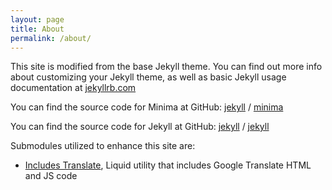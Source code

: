 ```yaml
---
layout: page
title: About
permalink: /about/
---
```




This site is modified from the base Jekyll theme. You can find out more info about customizing your Jekyll theme, as well as basic Jekyll usage documentation at [jekyllrb.com](https://jekyllrb.com/)

You can find the source code for Minima at GitHub:
[jekyll][jekyll-organization] / [minima](https://github.com/jekyll/minima)

You can find the source code for Jekyll at GitHub:
[jekyll][jekyll-organization] / [jekyll](https://github.com/jekyll/jekyll)


Submodules utilized to enhance this site are:


- [Includes Translate][submodule__includes_translate], Liquid utility that includes Google Translate HTML and JS code



[jekyll-organization]: https://github.com/jekyll

[submodule__includes_translate]: https://github.com/liquid-utilities/includes-translate.git "Liquid utility that includes Google Translate HTML and JS code"
